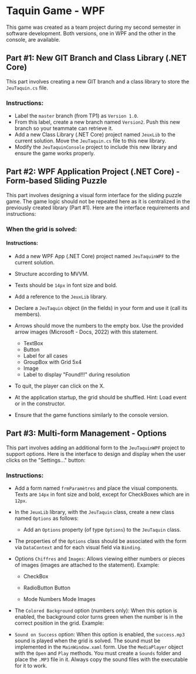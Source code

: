 # Taquin Game - WPF

This game was created as a team project during my second semester in software development. Both versions, one in WPF and the other in the console, are available.

## Part #1: New GIT Branch and Class Library (.NET Core) 

This part involves creating a new GIT branch and a class library to store the `JeuTaquin.cs` file.

### Instructions:
- Label the `master` branch (from TP1) as `Version 1.0`.
- From this label, create a new branch named `Version2`. Push this new branch so your teammate can retrieve it.
- Add a new Class Library (.NET Core) project named `JeuxLib` to the current solution. Move the `JeuTaquin.cs` file to this new library.
- Modify the `JeuTaquinConsole` project to include this new library and ensure the game works properly.

## Part #2: WPF Application Project (.NET Core) - Form-based Sliding Puzzle 

This part involves designing a visual form interface for the sliding puzzle game. The game logic should not be repeated here as it is centralized in the previously created library (Part #1). Here are the interface requirements and instructions:

### When the grid is solved:
#### Instructions:
- Add a new WPF App (.NET Core) project named `JeuTaquinWPF` to the current solution.
- Structure according to MVVM.
- Texts should be `14px` in font size and bold.
- Add a reference to the `JeuxLib` library.
- Declare a `JeuTaquin` object (in the fields) in your form and use it (call its members).
- Arrows should move the numbers to the empty box. Use the provided arrow images (Microsoft - Docs, 2022) with this statement.

    - TextBox  
    - Button  
    - Label for all cases  
    - GroupBox with Grid 5x4  
    - Image  
    - Label to display "Found!!!" during resolution  

- To quit, the player can click on the X.
- At the application startup, the grid should be shuffled. Hint: Load event or in the constructor.
- Ensure that the game functions similarly to the console version.

## Part #3: Multi-form Management - Options 

This part involves adding an additional form to the `JeuTaquinWPF` project to support options. Here is the interface to design and display when the user clicks on the "Settings..." button:

### Instructions:
- Add a form named `frmParamètres` and place the visual components. Texts are `14px` in font size and bold, except for CheckBoxes which are in `12px`.
- In the `JeuxLib` library, with the `JeuTaquin` class, create a new class named `Options` as follows:
  - Add an `Options` property (of type `Options`) to the `JeuTaquin` class.
- The properties of the `Options` class should be associated with the form via `DataContext` and for each visual field via `Binding`.
- Options `Chiffres` and `Images`: Allows viewing either numbers or pieces of images (images are attached to the statement). Example:

    - CheckBox  
    - RadioButton Button  

    - Mode Numbers Mode Images  

- The `Colored Background` option (numbers only): When this option is enabled, the background color turns green when the number is in the correct position in the grid. Example:

- `Sound on Success` option: When this option is enabled, the `success.mp3` sound is played when the grid is solved. The sound must be implemented in the `MainWindow.xaml` form. Use the `MediaPlayer` object with the `Open` and `Play` methods. You must create a `Sounds` folder and place the `.MP3` file in it. Always copy the sound files with the executable for it to work.
